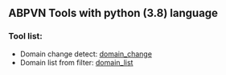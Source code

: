 ## ABPVN Tools with python (3.8) language

### Tool list:
* Domain change detect: [domain_change](domain_change)
* Domain list from filter: [domain_list](domain_list)